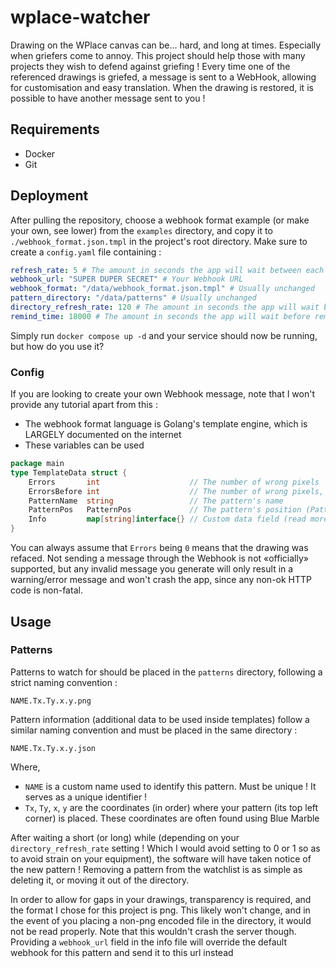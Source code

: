 # wplace-watcher

Drawing on the WPlace canvas can be... hard, and long at times. Especially when griefers come to annoy.
This project should help those with many projects they wish to defend against griefing !
Every time one of the referenced drawings is griefed, a message is sent to a WebHook, allowing for customisation and easy translation.
When the drawing is restored, it is possible to have another message sent to you !

## Requirements

- Docker 
- Git

## Deployment

After pulling the repository, choose a webhook format example (or make your own, see lower) from the `examples` directory, and copy it to `./webhook_format.json.tmpl` in the project's root directory.
Make sure to create a `config.yaml` file containing :
```yaml
refresh_rate: 5 # The amount in seconds the app will wait between each grief check
webhook_url: "SUPER DUPER SECRET" # Your Webhook URL
webhook_format: "/data/webhook_format.json.tmpl" # Usually unchanged 
pattern_directory: "/data/patterns" # Usually unchanged
directory_refresh_rate: 120 # The amount in seconds the app will wait between each patterns directory refresh
remind_time: 18000 # The amount in seconds the app will wait before remind you a drawing was griefed, if it hasn't been fixed before
```

Simply run `docker compose up -d` and your service should now be running, but how do you use it?

### Config
If you are looking to create your own Webhook message, note that I won't provide any tutorial apart from this :
- The webhook format language is Golang's template engine, which is LARGELY documented on the internet
- These variables can be used
```go
package main
type TemplateData struct {
    Errors       int                    // The number of wrong pixels
    ErrorsBefore int                    // The number of wrong pixels, *before* the alert Was triggered (usually 0, can be non-zero if the trigger is due to further damage)
    PatternName  string                 // The pattern's name
    PatternPos   PatternPos             // The pattern's position (PatternPos.Tx,.Ty,.X,.Y are all integers)
    Info         map[string]interface{} // Custom data field (read more in the Patterns section) 
}
```
You can always assume that `Errors` being `0` means that the drawing was refaced.
Not sending a message through the Webhook is not «officially» supported, but any invalid message you generate will only result in a warning/error message and won't crash the app, since any non-ok HTTP code is non-fatal.
## Usage
### Patterns
Patterns to watch for should be placed in the `patterns` directory, following a strict naming convention :
```
NAME.Tx.Ty.x.y.png
```
Pattern information (additional data to be used inside templates) follow a similar naming convention and must be placed in the same directory :
```
NAME.Tx.Ty.x.y.json
```
Where, 
- `NAME` is a custom name used to identify this pattern. Must be unique ! It serves as a unique identifier !
- `Tx`, `Ty`, `x`, `y` are the coordinates (in order) where your pattern (its top left corner) is placed. These coordinates are often found using Blue Marble 

After waiting a short (or long) while (depending on your `directory_refresh_rate` setting ! Which I would avoid setting to 0 or 1 so as to avoid strain on your equipment), the software will have taken notice of the new pattern !
Removing a pattern from the watchlist is as simple as deleting it, or moving it out of the directory.

In order to allow for gaps in your drawings, transparency is required, and the format I chose for this project is png.
This likely won't change, and in the event of you placing a non-png encoded file in the directory, it would not be read properly. Note that this wouldn't crash the server though.
Providing a `webhook_url` field in the info file will override the default webhook for this pattern and send it to this url instead